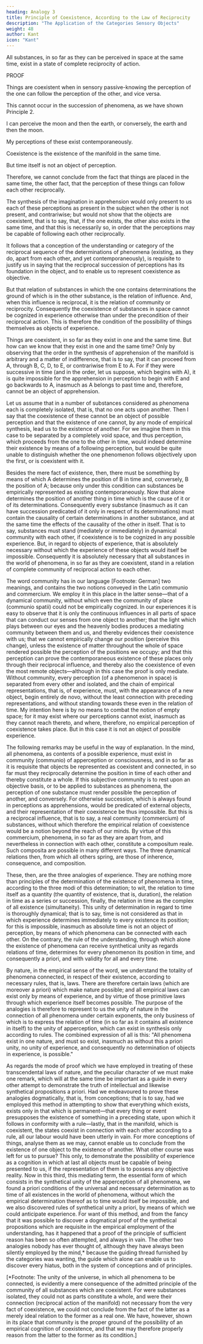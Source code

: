 ```yaml
---
heading: Analogy 3
title: Principle of Coexistence, According to the Law of Reciprocity
description: "The Application of the Categories Sensory Objects"
weight: 48
author: Kant
icon: "Kant"
---
```



<!--C. THIRD ANALOGY  Principle of Coexistence, According to the Law of Reciprocity or Community. -->

All substances, in so far as they can be perceived in space at the same time, exist in a state of complete reciprocity of action.

PROOF

Things are coexistent when in sensory passive-knowing the perception of the one can follow the perception of the other, and vice versa.

This cannot occur in the succession of phenomena, as we have shown Principle 2.

I can perceive the moon and then the earth, or conversely, the earth and then the moon.

My perceptions of these exist contemporaneously.

Coexistence is the existence of the manifold in the same time.

But time itself is not an object of perception. 

Therefore, we cannot conclude from the fact that things are placed in the same time, the other fact, that the perception of these things can follow each other reciprocally.

The synthesis of the imagination in apprehension would only present to us each of these perceptions as present in the subject when the other is not present, and contrariwise; but would not show that the objects are coexistent, that is to say, that, if the one exists, the other also exists in the same time, and that this is necessarily so, in order that the perceptions may be capable of following each other reciprocally. 

It follows that a conception of the understanding or category of the reciprocal sequence of the determinations of phenomena (existing, as they do, apart from each other, and yet contemporaneously), is requisite to justify us in saying that the reciprocal succession of perceptions has its foundation in the object, and to enable us to represent coexistence as objective.

But that relation of substances in which the one contains determinations the ground of which is in the other substance, is the relation of influence. And, when this influence is reciprocal, it is the relation of community or reciprocity. Consequently the coexistence of substances in space cannot be cognized in experience otherwise than under the precondition of their reciprocal action. This is therefore the condition of the possibility of things themselves as objects of experience.

Things are coexistent, in so far as they exist in one and the same time. But how can we know that they exist in one and the same time? Only by observing that the order in the synthesis of apprehension of the manifold is arbitrary and a matter of indifference, that is to say, that it can proceed from A, through B, C, D, to E, or contrariwise from E to A. For if they were successive in time (and in the order, let us suppose, which begins with A), it is quite impossible for the apprehension in perception to begin with E and go backwards to A, inasmuch as A belongs to past time and, therefore, cannot be an object of apprehension.

Let us assume that in a number of substances considered as phenomena each is completely isolated, that is, that no one acts upon another. Then I say that the coexistence of these cannot be an object of possible perception and that the existence of one cannot, by any mode of empirical synthesis, lead us to the existence of another. For we imagine them in this case to be separated by a completely void space, and thus perception, which proceeds from the one to the other in time, would indeed determine their existence by means of a following perception, but would be quite unable to distinguish whether the one phenomenon follows objectively upon the first, or is coexistent with it.

Besides the mere fact of existence, then, there must be something by means of which A determines the position of B in time and, conversely, B the position of A; because only under this condition can substances be empirically represented as existing contemporaneously. Now that alone determines the position of another thing in time which is the cause of it or of its determinations. Consequently every substance (inasmuch as it can have succession predicated of it only in respect of its determinations) must contain the causality of certain determinations in another substance, and at the same time the effects of the causality of the other in itself. That is to say, substances must stand (mediately or immediately) in dynamical community with each other, if coexistence is to be cognized in any possible experience. But, in regard to objects of experience, that is absolutely necessary without which the experience of these objects would itself be impossible. Consequently it is absolutely necessary that all substances in the world of phenomena, in so far as they are coexistent, stand in a relation of complete community of reciprocal action to each other.

The word community has in our language [Footnote: German] two meanings, and contains the two notions conveyed in the Latin communio and commercium. We employ it in this place in the latter sense—that of a dynamical community, without which even the community of place (communio spatii) could not be empirically cognized. In our experiences it is easy to observe that it is only the continuous influences in all parts of space that can conduct our senses from one object to another; that the light which plays between our eyes and the heavenly bodies produces a mediating community between them and us, and thereby evidences their coexistence with us; that we cannot empirically change our position (perceive this change), unless the existence of matter throughout the whole of space rendered possible the perception of the positions we occupy; and that this perception can prove the contemporaneous existence of these places only through their reciprocal influence, and thereby also the coexistence of even the most remote objects—although in this case the proof is only mediate. Without community, every perception (of a phenomenon in space) is separated from every other and isolated, and the chain of empirical representations, that is, of experience, must, with the appearance of a new object, begin entirely de novo, without the least connection with preceding representations, and without standing towards these even in the relation of time. My intention here is by no means to combat the notion of empty space; for it may exist where our perceptions cannot exist, inasmuch as they cannot reach thereto, and where, therefore, no empirical perception of coexistence takes place. But in this case it is not an object of possible experience.

The following remarks may be useful in the way of explanation. In the mind, all phenomena, as contents of a possible experience, must exist in community (communio) of apperception or consciousness, and in so far as it is requisite that objects be represented as coexistent and connected, in so far must they reciprocally determine the position in time of each other and thereby constitute a whole. If this subjective community is to rest upon an objective basis, or to be applied to substances as phenomena, the perception of one substance must render possible the perception of another, and conversely. For otherwise succession, which is always found in perceptions as apprehensions, would be predicated of external objects, and their representation of their coexistence be thus impossible. But this is a reciprocal influence, that is to say, a real community (commercium) of substances, without which therefore the empirical relation of coexistence would be a notion beyond the reach of our minds. By virtue of this commercium, phenomena, in so far as they are apart from, and nevertheless in connection with each other, constitute a compositum reale. Such composita are possible in many different ways. The three dynamical relations then, from which all others spring, are those of inherence, consequence, and composition.

These, then, are the three analogies of experience. They are nothing more than principles of the determination of the existence of phenomena in time, according to the three modi of this determination; to wit, the relation to time itself as a quantity (the quantity of existence, that is, duration), the relation in time as a series or succession, finally, the relation in time as the complex of all existence (simultaneity). This unity of determination in regard to time is thoroughly dynamical; that is to say, time is not considered as that in which experience determines immediately to every existence its position; for this is impossible, inasmuch as absolute time is not an object of perception, by means of which phenomena can be connected with each other. On the contrary, the rule of the understanding, through which alone the existence of phenomena can receive synthetical unity as regards relations of time, determines for every phenomenon its position in time, and consequently a priori, and with validity for all and every time.

By nature, in the empirical sense of the word, we understand the totality of phenomena connected, in respect of their existence, according to necessary rules, that is, laws. There are therefore certain laws (which are moreover a priori) which make nature possible; and all empirical laws can exist only by means of experience, and by virtue of those primitive laws through which experience itself becomes possible. The purpose of the analogies is therefore to represent to us the unity of nature in the connection of all phenomena under certain exponents, the only business of which is to express the relation of time (in so far as it contains all existence in itself) to the unity of apperception, which can exist in synthesis only according to rules. The combined expression of all is this: "All phenomena exist in one nature, and must so exist, inasmuch as without this a priori unity, no unity of experience, and consequently no determination of objects in experience, is possible."

As regards the mode of proof which we have employed in treating of these transcendental laws of nature, and the peculiar character of we must make one remark, which will at the same time be important as a guide in every other attempt to demonstrate the truth of intellectual and likewise synthetical propositions a priori. Had we endeavoured to prove these analogies dogmatically, that is, from conceptions; that is to say, had we employed this method in attempting to show that everything which exists, exists only in that which is permanent—that every thing or event presupposes the existence of something in a preceding state, upon which it follows in conformity with a rule—lastly, that in the manifold, which is coexistent, the states coexist in connection with each other according to a rule, all our labour would have been utterly in vain. For more conceptions of things, analyse them as we may, cannot enable us to conclude from the existence of one object to the existence of another. What other course was left for us to pursue? This only, to demonstrate the possibility of experience as a cognition in which at last all objects must be capable of being presented to us, if the representation of them is to possess any objective reality. Now in this third, this mediating term, the essential form of which consists in the synthetical unity of the apperception of all phenomena, we found a priori conditions of the universal and necessary determination as to time of all existences in the world of phenomena, without which the empirical determination thereof as to time would itself be impossible, and we also discovered rules of synthetical unity a priori, by means of which we could anticipate experience. For want of this method, and from the fancy that it was possible to discover a dogmatical proof of the synthetical propositions which are requisite in the empirical employment of the understanding, has it happened that a proof of the principle of sufficient reason has been so often attempted, and always in vain. The other two analogies nobody has ever thought of, although they have always been silently employed by the mind,* because the guiding thread furnished by the categories was wanting, the guide which alone can enable us to discover every hiatus, both in the system of conceptions and of principles.

   [*Footnote: The unity of the universe, in which all phenomena to be
connected, is evidently a mere consequence of the admitted principle
of the community of all substances which are coexistent. For were
substances isolated, they could not as parts constitute a whole, and
were their connection (reciprocal action of the manifold) not necessary
from the very fact of coexistence, we could not conclude from the fact
of the latter as a merely ideal relation to the former as a real one. We
have, however, shown in its place that community is the proper ground
of the possibility of an empirical cognition of coexistence, and that
we may therefore properly reason from the latter to the former as its
condition.]




